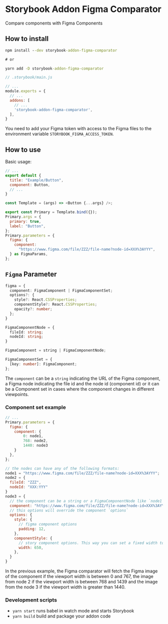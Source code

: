 # Storybook Addon Figma Comparator

Compare components with Figma Components

## How to install

```cmd
npm install --dev storybook-addon-figma-comparator

# or

yarn add -D storybook-addon-figma-comparator
```

```js
// .storybook/main.js

// ...
module.exports = {
  // ...
  addons: [
    // ...
    'storybook-addon-figma-comparator',
  ],
}
```

You need to add your Figma token with access to the Figma files to the environment variable `STORYBOOK_FIGMA_ACCESS_TOKEN`.

## How to use

Basic usage:

```js
// ...
export default {
  title: "Example/Button",
  component: Button,
  // ...
}

const Template = (args) => <Button {...args} />;

export const Primary = Template.bind({});
Primary.args = {
  primary: true,
  label: "Button",
};
Primary.parameters = {
  figma: {
    component:
      "https://www.figma.com/file/ZZZ/file-name?node-id=XXX%3AYYY",
  } as FigmaParams,
};
```

## `Figma` Parameter

```ts
figma = {
  component: FigmaComponent | FigmaComponentSet;
  options?: {
    style?: React.CSSProperties;
    componentStyle?: React.CSSProperties;
    opacity?: number;
  };
}

FigmaComponentNode = {
  fileId: string;
  nodeId: string;
}

FigmaComponent = string | FigmaComponentNode;

FigmaComponentSet = {
  [key: number]: FigmaComponent;
};
```

The `component` can be a `string` indicating the URL of the Figma component, a Figma node indicating the file id and the node id (component id) or it can be a Component set in cases where the component changes in different viewpoints.

### Component set example

```js
// ...
Primary.parameters = {
  figma: {
    component: {
        0: node1,
        768: node2,
        1440: node3
    }
  },
};

// the nodes can have any of the following formats:
node1 = "https://www.figma.com/file/ZZZ/file-name?node-id=XXX%3AYYY";
node2 = {
  fileId: "ZZZ",
  nodeId: "XXX:YYY"
}
node3 = {
  // the component can be a string or a FigmaComponentNode like `node1` or `node2`
  component: "https://www.figma.com/file/ZZZ/file-name?node-id=XXX%3AYYY",
  // this options will override the component `options`
  options: {
    style: {
      // figma component options
      padding: 12,
    },
    componentStyle: {
      // story component options. This way you can set a fixed width to match exactly with the Figma image
      width: 650,
    },
  }
}
```

In the previous example, the Figma comparator will fetch the Figma image of the component if the viewport width is between 0 and 767, the image from node 2 if the viewport width is between 768 and 1439 and the image from the node 3 if the viewport width is greater than 1440.

### Development scripts

- `yarn start` runs babel in watch mode and starts Storybook
- `yarn build` build and package your addon code
